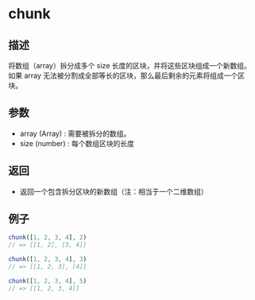 # chunk

## 描述
将数组（array）拆分成多个 size 长度的区块，并将这些区块组成一个新数组。 如果 array 无法被分割成全部等长的区块，那么最后剩余的元素将组成一个区块。

## 参数
- array (Array) : 需要被拆分的数组。
- size (number) : 每个数组区块的长度

## 返回
-  返回一个包含拆分区块的新数组（注：相当于一个二维数组）

## 例子
```js
chunk([1, 2, 3, 4], 2)
// => [[1, 2], [3, 4]]

chunk([1, 2, 3, 4], 3)
// => [[1, 2, 3], [4]]

chunk([1, 2, 3, 4], 5)
// => [[1, 2, 3, 4]]
```
